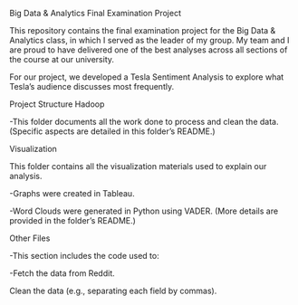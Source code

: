 Big Data & Analytics  Final Examination Project

This repository contains the final examination project for the Big Data & Analytics class, in which I served as the leader of my group.
My team and I are proud to have delivered one of the best analyses across all sections of the course at our university.

For our project, we developed a Tesla Sentiment Analysis to explore what Tesla’s audience discusses most frequently.

Project Structure
Hadoop

-This folder documents all the work done to process and clean the data.
(Specific aspects are detailed in this folder’s README.)

Visualization

This folder contains all the visualization materials used to explain our analysis.

-Graphs were created in Tableau.

-Word Clouds were generated in Python using VADER.
(More details are provided in the folder’s README.)

Other Files

-This section includes the code used to:

-Fetch the data from Reddit.

Clean the data (e.g., separating each field by commas).
